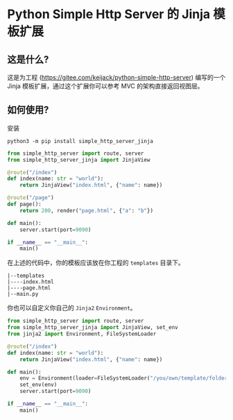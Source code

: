 # Python Simple Http Server 的 Jinja 模板扩展

## 这是什么?

这是为工程 (https://gitee.com/keijack/python-simple-http-server) 编写的一个 Jinja 模板扩展，通过这个扩展你可以参考 MVC 的架构直接返回视图层。

## 如何使用?

安装

```
python3 -m pip install simple_http_server_jinja
```

```python
from simple_http_server import route, server
from simple_http_server_jinja import JinjaView

@route("/index")
def index(name: str = "world"):
    return JinjaView("index.html", {"name": name})

@route("/page")
def page():
    return 200, render("page.html", {"a": "b"})

def main():
    server.start(port=9090)

if __name__ == "__main__":
    main()
```

在上述的代码中，你的模板应该放在你工程的 `templates` 目录下。

```
|--templates
|----index.html
|----page.html
|--main.py
```

你也可以自定义你自己的 `Jinja2` `Environment`。

```python
from simple_http_server import route, server
from simple_http_server_jinja import JinjaView, set_env
from jinja2 import Environment, FileSystemLoader

@route("/index")
def index(name: str = "world"):
    return JinjaView("index.html", {"name": name})

def main():
    env = Environment(loader=FileSystemLoader("/you/own/template/folder"))
    set_env(env)
    server.start(port=9090)

if __name__ == "__main__":
    main()
```